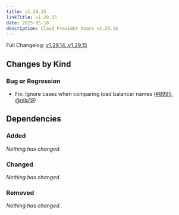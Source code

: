 ```yaml
---
title: v1.29.15
linkTitle: v1.29.15
date: 2025-05-10
description: Cloud Provider Azure v1.29.15
---
```


Full Changelog: [v1.29.14..v1.29.15](https://github.com/kubernetes-sigs/cloud-provider-azure/compare/v1.29.14...v1.29.15)

## Changes by Kind

### Bug or Regression

- Fix: Ignore cases when comparing load balancer names ([#8995](https://github.com/kubernetes-sigs/cloud-provider-azure/pull/8995), [@nilo19](https://github.com/nilo19))

## Dependencies

### Added
_Nothing has changed._

### Changed
_Nothing has changed._

### Removed
_Nothing has changed._

